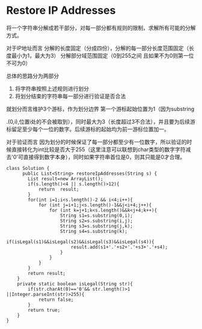 # Restore IP Addresses 

将一个字符串分解成若干部分，对每一部分都有规则的限制，求解所有可能的分解方式。

对于IP地址而言 分解的长度固定（分成四份），分解的每一部分长度范围固定（长度最小为1，最大为3） 分解部分域范围固定（0到255之间  且如果不为0则第一位不可为0）



总体的思路分为两部分

1. 将字符串按照上述规则进行划分
2. 将划分结束的字符串每一部分进行验证是否合法

就划分而言维护3个游标，作为划分边界 第一个游标起始位置为1（因为substring

.(0,i),位置i处的不会被取到），同时最大为3（长度超过3不合法），并且要为后续游标留足至少每个一位的数字。后续游标的起始均为前一游标位置加一。

对于验证而言 因为划分的时候保证了每一部分都至少有一位数字，所以验证的时候直接转化为int比较是否大于255（这里注意可以联想到char类型的数字字符减去'0'可直接得到数字本身），同时如果字符串首位是0，则其只能是0才合理。

```
class Solution {
      public List<String> restoreIpAddresses(String s) {
        List result=new ArrayList();
        if(s.length()<4 || s.length()>12){
            return  result;
        }
        for(int i=1;i<s.length()-2 && i<4;i++){
            for (int j=i+1;j<s.length()-1&&j<i+4;j++){
                for (int k=j+1;k<s.length()&&k<j+4;k++){
                    String s1=s.substring(0,i);
                    String s2=s.substring(i,j);
                    String s3=s.substring(j,k);
                    String s4=s.substring(k);
                    if(isLegal(s1)&&isLegal(s2)&&isLegal(s3)&&isLegal(s4)){
                        result.add(s1+'.'+s2+'.'+s3+'.'+s4);
                    }
                }
            }
        }
        return result;
    }
    private static boolean isLegal(String str){
        if(str.charAt(0)=='0'&& str.length()>1 ||Integer.parseInt(str)>255){
            return false;
        }
        return true;
    }
}
```

